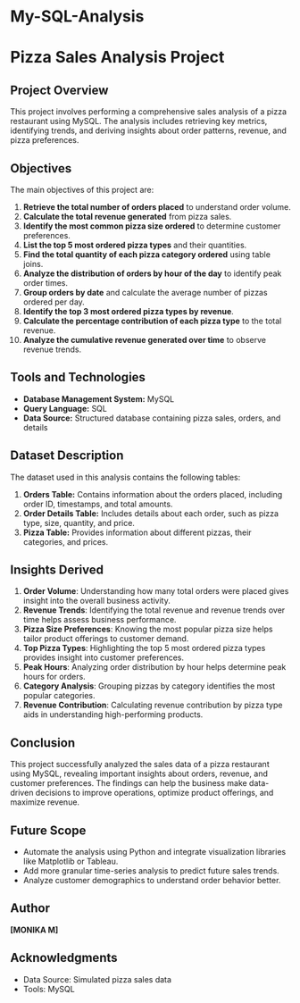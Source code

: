 # My-SQL-Analysis
# Pizza Sales Analysis Project

## Project Overview
This project involves performing a comprehensive sales analysis of a pizza restaurant using MySQL. The analysis includes retrieving key metrics, identifying trends, and deriving insights about order patterns, revenue, and pizza preferences.

## Objectives
The main objectives of this project are:
1. **Retrieve the total number of orders placed** to understand order volume.
2. **Calculate the total revenue generated** from pizza sales.
3. **Identify the most common pizza size ordered** to determine customer preferences.
4. **List the top 5 most ordered pizza types** and their quantities.
5. **Find the total quantity of each pizza category ordered** using table joins.
6. **Analyze the distribution of orders by hour of the day** to identify peak order times.
7. **Group orders by date** and calculate the average number of pizzas ordered per day.
8. **Identify the top 3 most ordered pizza types by revenue**.
9. **Calculate the percentage contribution of each pizza type** to the total revenue.
10. **Analyze the cumulative revenue generated over time** to observe revenue trends.

## Tools and Technologies
- **Database Management System:** MySQL
- **Query Language:** SQL
- **Data Source:** Structured database containing pizza sales, orders, and details

## Dataset Description
The dataset used in this analysis contains the following tables:
1. **Orders Table:** Contains information about the orders placed, including order ID, timestamps, and total amounts.
2. **Order Details Table:** Includes details about each order, such as pizza type, size, quantity, and price.
3. **Pizza Table:** Provides information about different pizzas, their categories, and prices.


## Insights Derived
1. **Order Volume**: Understanding how many total orders were placed gives insight into the overall business activity.
2. **Revenue Trends**: Identifying the total revenue and revenue trends over time helps assess business performance.
3. **Pizza Size Preferences**: Knowing the most popular pizza size helps tailor product offerings to customer demand.
4. **Top Pizza Types**: Highlighting the top 5 most ordered pizza types provides insight into customer preferences.
5. **Peak Hours**: Analyzing order distribution by hour helps determine peak hours for orders.
6. **Category Analysis**: Grouping pizzas by category identifies the most popular categories.
7. **Revenue Contribution**: Calculating revenue contribution by pizza type aids in understanding high-performing products.

## Conclusion
This project successfully analyzed the sales data of a pizza restaurant using MySQL, revealing important insights about orders, revenue, and customer preferences. The findings can help the business make data-driven decisions to improve operations, optimize product offerings, and maximize revenue.

## Future Scope
- Automate the analysis using Python and integrate visualization libraries like Matplotlib or Tableau.
- Add more granular time-series analysis to predict future sales trends.
- Analyze customer demographics to understand order behavior better.

## Author
**[MONIKA M]**

## Acknowledgments
- Data Source: Simulated pizza sales data
- Tools: MySQL
